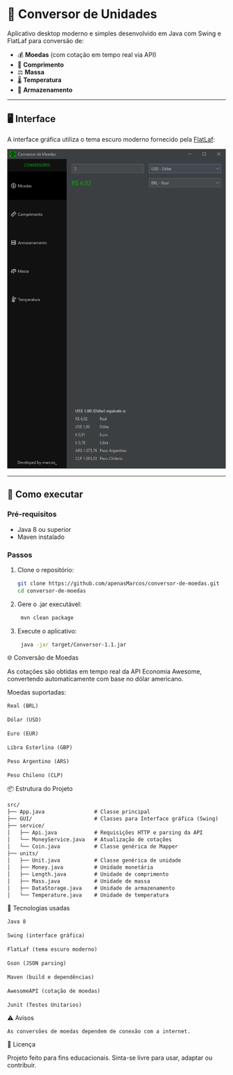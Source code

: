 # 💱 Conversor de Unidades

Aplicativo desktop moderno e simples desenvolvido em Java com Swing e FlatLaf para conversão de:

- 💰 **Moedas** (com cotação em tempo real via API)
- 📏 **Comprimento**
- ⚖️ **Massa**
- 🌡️ **Temperatura**
- 💾 **Armazenamento**

---

## 🖥️ Interface

A interface gráfica utiliza o tema escuro moderno fornecido pela [FlatLaf](https://www.formdev.com/flatlaf/):


<img src="/src/main/resources/images/app.png" alt="Interface do aplicativo" width="600"/>

---

## 🚀 Como executar

### Pré-requisitos
- Java 8 ou superior
- Maven instalado

### Passos

1. Clone o repositório:
   ```bash
   git clone https://github.com/apenasMarcos/conversor-de-moedas.git
   cd conversor-de-moedas

2. Gere o .jar executável:
   ```bash
    mvn clean package

3. Execute o aplicativo:
   ```bash
    java -jar target/Conversor-1.1.jar

🌐 Conversão de Moedas

As cotações são obtidas em tempo real da API Economia Awesome, convertendo automaticamente com base no dólar americano.

Moedas suportadas:

    Real (BRL)

    Dólar (USD)

    Euro (EUR)

    Libra Esterlina (GBP)

    Peso Argentino (ARS)

    Peso Chileno (CLP)

📦 Estrutura do Projeto

```plaintext
src/
├── App.java                # Classe principal
├── GUI/                    # Classes para Interface gráfica (Swing)
├── service/
│   ├── Api.java            # Requisições HTTP e parsing da API
│   └── MoneyService.java   # Atualização de cotações
│   └── Coin.java           # Classe genérica de Mapper
├── units/
│   ├── Unit.java           # Classe genérica de unidade
│   ├── Money.java          # Unidade monetária
│   ├── Length.java         # Unidade de comprimento
│   ├── Mass.java           # Unidade de massa
│   ├── DataStorage.java    # Unidade de armazenamento
│   └── Temperature.java    # Unidade de temperatura
```


🧠 Tecnologias usadas

    Java 8

    Swing (interface gráfica)

    FlatLaf (tema escuro moderno)

    Gson (JSON parsing)

    Maven (build e dependências)

    AwesomeAPI (cotação de moedas)

    Junit (Testes Unitarios)

⚠️ Avisos

    As conversões de moedas dependem de conexão com a internet.

📜 Licença

Projeto feito para fins educacionais. Sinta-se livre para usar, adaptar ou contribuir.
